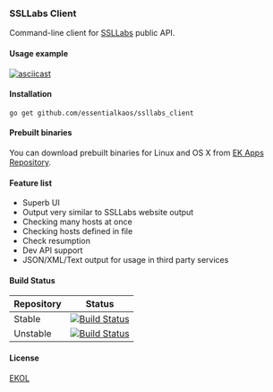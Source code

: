 ### SSLLabs Client

Command-line client for [SSLLabs](https://www.ssllabs.com) public API.

#### Usage example

[![asciicast](https://asciinema.org/a/30736.png)](https://asciinema.org/a/30736)

#### Installation

````
go get github.com/essentialkaos/ssllabs_client
````

#### Prebuilt binaries

You can download prebuilt binaries for Linux and OS X from [EK Apps Repository](https://apps.kaos.io/ssllabs-client/).

#### Feature list

* Superb UI
* Output very similar to SSLLabs website output
* Checking many hosts at once
* Checking hosts defined in file
* Check resumption
* Dev API support
* JSON/XML/Text output for usage in third party services

#### Build Status

| Repository | Status |
|------------|--------|
| Stable | [![Build Status](https://travis-ci.org/essentialkaos/ssllabs_client.svg?branch=master)](https://travis-ci.org/essentialkaos/ssllabs_client) |
| Unstable | [![Build Status](https://travis-ci.org/essentialkaos/ssllabs_client.svg?branch=develop)](https://travis-ci.org/essentialkaos/ssllabs_client) |

#### License

[EKOL](https://essentialkaos.com/ekol)
